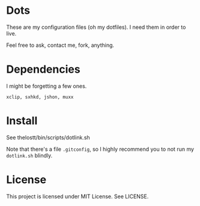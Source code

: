 # Dots

These are my configuration files (oh my dotfiles). I need
them in order to live.

Feel free to ask, contact me, fork, anything.

# Dependencies

I might be forgetting a few ones.

    xclip, sxhkd, jshon, muxx

# Install

See thelostt/bin/scripts/dotlink.sh

Note that there's a file `.gitconfig`, so I highly recommend you to not run my `dotlink.sh` blindly.

# License

This project is licensed under MIT License. See LICENSE.

